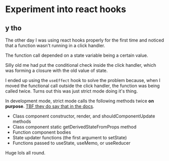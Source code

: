 # Experiment into react hooks

## y tho

The other day I was using react hooks properly for the first time and noticed that a function wasn't running in a click handler.

The function call depended on a state variable being a certain value.

Silly old me had put the conditional check inside the click handler, which was forming a closure with the old value of state.

I ended up using the `useEffect` hook to solve the problem because, when I moved the functional call outside the click handler, the function was being called twice. Turns out this was just strict mode doing it's thing.

In development mode, strict mode calls the following methods twice **on purpose**. [TBF they do say that in the docs](https://reactjs.org/docs/strict-mode.html).

- Class component constructor, render, and shouldComponentUpdate methods
- Class component static getDerivedStateFromProps method
- Function component bodies
- State updater functions (the first argument to setState)
- Functions passed to useState, useMemo, or useReducer

Huge lols all round.
